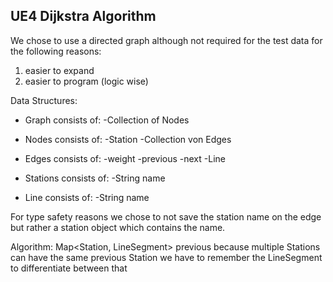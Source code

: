 ## UE4 Dijkstra Algorithm



We chose to use a directed graph although not required for the test data for the following reasons:
1) easier to expand
2) easier to program (logic wise)



Data Structures:
- Graph
    consists of:
        -Collection of Nodes
        
- Nodes
    consists of:
        -Station
        -Collection von Edges
    
- Edges
    consists of:
        -weight
        -previous
        -next
        -Line
    
- Stations
    consists of:
        -String name
    
- Line
    consists of:
        -String name

For type safety reasons we chose to not save the station name on the edge but rather a station object which contains the name. 




Algorithm:
Map<Station, LineSegment> previous
because multiple Stations can have the same previous Station we have to remember the LineSegment to differentiate between that